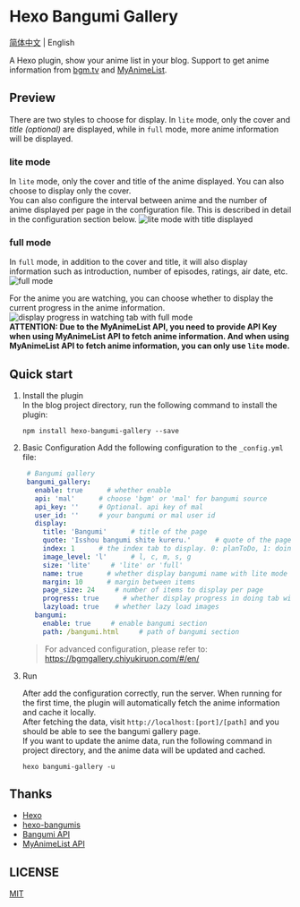 # Hexo Bangumi Gallery

[简体中文](https://github.com/ChiyukiRuon/hexo-bangumi-gallery/blob/main/README.md) | English

A Hexo plugin, show your anime list in your blog. Support to get anime information from [bgm.tv](https://bgm.tv/) and [MyAnimeList](https://myanimelist.net/).

## Preview

There are two styles to choose for display. In `lite` mode, only the cover and *title (optional)* are displayed, while in `full` mode, more anime information will be displayed.

### lite mode

In `lite` mode, only the cover and title of the anime displayed. You can also choose to display only the cover.  
You can also configure the interval between anime and the number of anime displayed per page in the configuration file. This is described in detail in the configuration section below.
![lite mode with title displayed](https://bgmgallery.chiyukiruon.com/images/lite_mode_en_1.png "lite mode with title displayed")

### full mode

In `full` mode, in addition to the cover and title, it will also display information such as introduction, number of episodes, ratings, air date, etc.
![full mode](https://bgmgallery.chiyukiruon.com/images/full_mode_en_2.png "full mode")

For the anime you are watching, you can choose whether to display the current progress in the anime information.
![display progress in watching tab with full mode](https://bgmgallery.chiyukiruon.com/images/full_mode_en_1.png "display progress in watching tab with full mode")  
**ATTENTION: Due to the MyAnimeList API, you need to provide API Key when using MyAnimeList API to fetch anime information.
And when using MyAnimeList API to fetch anime information, you can only use `lite` mode.**

## Quick start
1. Install the plugin  
   In the blog project directory, run the following command to install the plugin:
    ```shell
   npm install hexo-bangumi-gallery --save
   ```
   
2. Basic Configuration
   Add the following configuration to the `_config.yml` file:
   ```yaml
    # Bangumi gallery
    bangumi_gallery:
      enable: true      # whether enable
      api: 'mal'      # choose 'bgm' or 'mal' for bangumi source
      api_key: ''     # Optional. api key of mal
      user_id: ''     # your bangumi or mal user id
      display:
        title: 'Bangumi'      # title of the page
        quote: 'Isshou bangumi shite kureru.'      # quote of the page
        index: 1      # the index tab to display. 0: planToDo, 1: doing, 2: completed
        image_level: 'l'      # l, c, m, s, g
        size: 'lite'     # 'lite' or 'full'
        name: true      # whether display bangumi name with lite mode
        margin: 10      # margin between items
        page_size: 24     # number of items to display per page
        progress: true      # whether display progress in doing tab with full mode
        lazyload: true    # whether lazy load images
      bangumi:
        enable: true     # enable bangumi section
        path: /bangumi.html     # path of bangumi section
   ```

   > For advanced configuration, please refer to: https://bgmgallery.chiyukiruon.com/#/en/

3. Run

   After add the configuration correctly, run the server. When running for the first time, the plugin will automatically fetch the anime information and cache it locally.  
   After fetching the data, visit `http://localhost:[port]/[path]` and you should be able to see the bangumi gallery page.  
   If you want to update the anime data, run the following command in project directory, and the anime data will be updated and cached.
    ```shell
   hexo bangumi-gallery -u
   ```
   
## Thanks
- [Hexo](https://hexo.io/)
- [hexo-bangumis](https://github.com/mmdjiji/hexo-bangumis)
- [Bangumi API](https://bangumi.github.io/api/#/)
- [MyAnimeList API](https://myanimelist.net/apiconfig/references/api/v2)

## LICENSE
[MIT](https://github.com/ChiyukiRuon/hexo-bangumi-gallery/blob/main/LICENSE)
